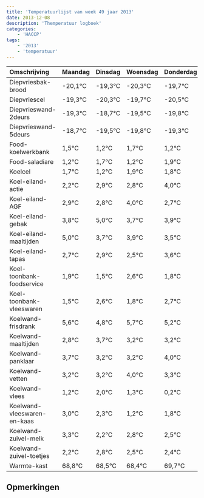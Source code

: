 ```yaml
---
title: 'Temperatuurlijst van week 49 jaar 2013'
date: 2013-12-08
description: 'Themperatuur logboek'
categories:
    - 'HACCP'
tags:
    - '2013'
    - 'temperatuur'
---
```

|Omschrijving|Maandag|Dinsdag|Woensdag|Donderdag|Vrijdag|Zaterdag|Zondag|
|:---|:---|:---|:---|:---|:---|:---|:---|
|Diepvriesbak-brood|-20,1°C|-19,3°C|-20,3°C|-19,7°C|-20,5°C|-20,8°C|-20,3°C|
|Diepvriescel|-19,3°C|-20,3°C|-19,7°C|-20,5°C|-20,8°C|-20,3°C|-20,8°C|
|Diepvrieswand-2deurs|-19,3°C|-18,7°C|-19,5°C|-19,8°C|-19,3°C|-19,8°C|-19,1°C|
|Diepvrieswand-5deurs|-18,7°C|-19,5°C|-19,8°C|-19,3°C|-19,8°C|-19,1°C|-19,2°C|
|Food-koelwerkbank|1,5°C|1,2°C|1,7°C|1,2°C|1,9°C|1,8°C|3,0°C|
|Food-saladiare|1,2°C|1,7°C|1,2°C|1,9°C|1,8°C|3,0°C|1,7°C|
|Koelcel|1,7°C|1,2°C|1,9°C|1,8°C|3,0°C|1,7°C|1,9°C|
|Koel-eiland-actie|2,2°C|2,9°C|2,8°C|4,0°C|2,7°C|2,9°C|2,5°C|
|Koel-eiland-AGF|2,9°C|2,8°C|4,0°C|2,7°C|2,9°C|2,5°C|3,6°C|
|Koel-eiland-gebak|3,8°C|5,0°C|3,7°C|3,9°C|3,5°C|4,6°C|3,8°C|
|Koel-eiland-maaltijden|5,0°C|3,7°C|3,9°C|3,5°C|4,6°C|3,8°C|4,7°C|
|Koel-eiland-tapas|2,7°C|2,9°C|2,5°C|3,6°C|2,8°C|3,7°C|3,2°C|
|Koel-toonbank-foodservice|1,9°C|1,5°C|2,6°C|1,8°C|2,7°C|2,2°C|2,2°C|
|Koel-toonbank-vleeswaren|1,5°C|2,6°C|1,8°C|2,7°C|2,2°C|2,2°C|3,0°C|
|Koelwand-frisdrank|5,6°C|4,8°C|5,7°C|5,2°C|5,2°C|6,0°C|5,3°C|
|Koelwand-maaltijden|2,8°C|3,7°C|3,2°C|3,2°C|4,0°C|3,3°C|2,2°C|
|Koelwand-panklaar|3,7°C|3,2°C|3,2°C|4,0°C|3,3°C|2,2°C|2,8°C|
|Koelwand-vetten|3,2°C|3,2°C|4,0°C|3,3°C|2,2°C|2,8°C|2,5°C|
|Koelwand-vlees|1,2°C|2,0°C|1,3°C|0,2°C|0,8°C|0,5°C|0,4°C|
|Koelwand-vleeswaren-en-kaas|3,0°C|2,3°C|1,2°C|1,8°C|1,5°C|1,4°C|2,7°C|
|Koelwand-zuivel-melk|3,3°C|2,2°C|2,8°C|2,5°C|2,4°C|3,7°C|2,7°C|
|Koelwand-zuivel-toetjes|2,2°C|2,8°C|2,5°C|2,4°C|3,7°C|2,7°C|3,6°C|
|Warmte-kast|68,8°C|68,5°C|68,4°C|69,7°C|68,7°C|69,6°C|68,2°C|

## Opmerkingen


